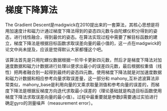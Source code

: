 # 梯度下降算法

The Gradient Descent是madgwick在2010提出来的一套算法，其核心思想是将用加速度计和磁力计通过梯度下降法得到的姿态四元数与由陀螺仪积分得到的姿态，进行线性融合，得到最优的姿态。在算法实现过程中需要了解目标函数的建立，梯度下降法是根据目标函数求取误差向量的最小值的，这一点在madgwick的论文中尚未提及，应该是觉得默认大家都懂这个吧。

该算法首先是只用陀螺仪数据根据一阶毕卡更新四元数，然后才是梯度下降法对加速度数据和磁力计数据进行处理以便求出最小的误差四元数，最后根据权重值（线性）把两者融合到一起得到最终的姿态四元数。使用梯度下降法就是对加速度数据和磁力计数据和相应参考向量求取误差量，这一部分和 mahony_互补滤波算法非常类似，mahony_base是利用向量的叉乘求取量测值和参考向量的误差的，而梯度下降法是根据反梯度方向迭代求取最小误差的（理论基础就是构造目标函数使用梯度下降法求取误差向量的最小值）。过程中最重要就是参数β需要通过实验进行确定gyro的测量噪声（measurement error）。

